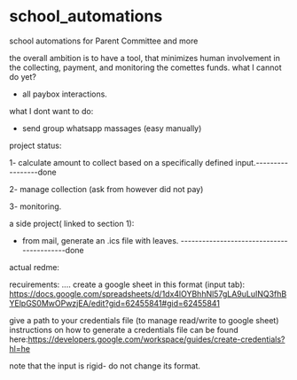 # school_automations
school automations for Parent Committee and more

the overall ambition is to have a tool, that minimizes human involvement in the collecting, payment, and monitoring the comettes funds.
what I cannot do yet?
- all paybox interactions.

what I dont want to do:
- send group whatsapp massages (easy manually)

project status:

1- calculate amount to collect based on a specifically defined input.-----------------done

2- manage collection (ask from however did not pay)

3- monitoring.



a side project( linked to section 1):
- from mail, generate an .ics file with leaves. ------------------------------------------done 



actual redme:

recuirements: ....
create a google sheet in this format (input tab): https://docs.google.com/spreadsheets/d/1dx4lOYBhhNl57gLA9uLuINQ3fhBYElpGS0MwOPwzjEA/edit?gid=62455841#gid=62455841

give a path to your credentials file (to manage read/write to  google sheet)
instructions on how to generate a credentials file can be found here:https://developers.google.com/workspace/guides/create-credentials?hl=he

note that the input is rigid- do not change its format.